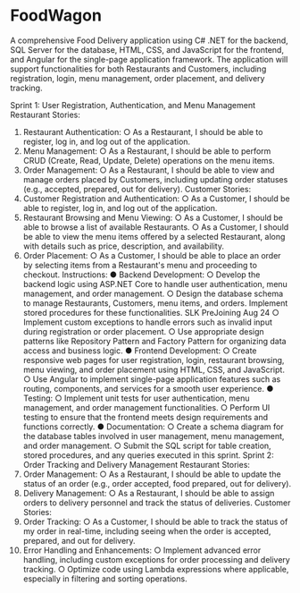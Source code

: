 # FoodWagon
A comprehensive Food Delivery application using C# .NET for the backend, SQL Server for the database, HTML, CSS, and JavaScript for the frontend, and Angular for the single-page application framework. The application will support functionalities for both Restaurants and Customers, including
registration, login, menu management, order placement, and delivery tracking.

Sprint 1: User Registration, Authentication, and Menu Management
Restaurant Stories:
1. Restaurant Authentication:
○ As a Restaurant, I should be able to register, log in, and log out of the application.
2. Menu Management:
○ As a Restaurant, I should be able to perform CRUD (Create, Read, Update, Delete)
operations on the menu items.
3. Order Management:
○ As a Restaurant, I should be able to view and manage orders placed by Customers,
including updating order statuses (e.g., accepted, prepared, out for delivery).
Customer Stories:
1. Customer Registration and Authentication:
○ As a Customer, I should be able to register, log in, and log out of the application.
2. Restaurant Browsing and Menu Viewing:
○ As a Customer, I should be able to browse a list of available Restaurants.
○ As a Customer, I should be able to view the menu items offered by a selected Restaurant,
along with details such as price, description, and availability.
3. Order Placement:
○ As a Customer, I should be able to place an order by selecting items from a Restaurant's
menu and proceeding to checkout.
Instructions:
● Backend Development:
○ Develop the backend logic using ASP.NET Core to handle user authentication, menu
management, and order management.
○ Design the database schema to manage Restaurants, Customers, menu items, and
orders. Implement stored procedures for these functionalities.
SLK PreJoining Aug 24
○ Implement custom exceptions to handle errors such as invalid input during registration
or order placement.
○ Use appropriate design patterns like Repository Pattern and Factory Pattern for
organizing data access and business logic.
● Frontend Development:
○ Create responsive web pages for user registration, login, restaurant browsing, menu
viewing, and order placement using HTML, CSS, and JavaScript.
○ Use Angular to implement single-page application features such as routing, components,
and services for a smooth user experience.
● Testing:
○ Implement unit tests for user authentication, menu management, and order
management functionalities.
○ Perform UI testing to ensure that the frontend meets design requirements and functions
correctly.
● Documentation:
○ Create a schema diagram for the database tables involved in user management, menu
management, and order management.
○ Submit the SQL script for table creation, stored procedures, and any queries executed in
this sprint.
Sprint 2: Order Tracking and Delivery Management
Restaurant Stories:
1. Order Management:
○ As a Restaurant, I should be able to update the status of an order (e.g., order accepted,
food prepared, out for delivery).
2. Delivery Management:
○ As a Restaurant, I should be able to assign orders to delivery personnel and track the
status of deliveries.
Customer Stories:
1. Order Tracking:
○ As a Customer, I should be able to track the status of my order in real-time, including
seeing when the order is accepted, prepared, and out for delivery.
2. Error Handling and Enhancements:
○ Implement advanced error handling, including custom exceptions for order processing
and delivery tracking.
○ Optimize code using Lambda expressions where applicable, especially in filtering and
sorting operations.
